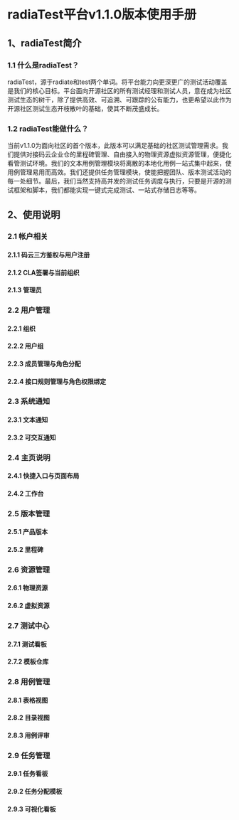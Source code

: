 # radiaTest平台v1.1.0版本使用手册

## 1、radiaTest简介

### 1.1 什么是radiaTest？

radiaTest，源于radiate和test两个单词。将平台能力向更深更广的测试活动覆盖是我们的核心目标。平台面向开源社区的所有测试经理和测试人员，意在成为社区测试生态的树干，除了提供高效、可追溯、可跟踪的公有能力，也更希望以此作为开源社区测试生态开枝散叶的基础，使其不断茂盛成长。

### 1.2 radiaTest能做什么？

当前v1.1.0为面向社区的首个版本，此版本可以满足基础的社区测试管理需求。我们提供对接码云企业仓的里程碑管理、自由接入的物理资源虚拟资源管理，便捷化看管测试环境。我们的文本用例管理模块将离散的本地化用例一站式集中起来，使用例管理易用而高效。我们还提供任务管理模块，使能把握团队、版本测试活动的每一处细节。最后，我们当然支持高并发的测试任务调度与执行，只要是开源的测试框架和脚本，我们都能实现一键式完成测试、一站式存储日志等等。

## 2、使用说明

### 2.1 帐户相关

#### 2.1.1 码云三方鉴权与用户注册

#### 2.1.2 CLA签署与当前组织

#### 2.1.3 管理员



### 2.2 用户管理

#### 2.2.1 组织

#### 2.2.2 用户组

#### 2.2.3 成员管理与角色分配

#### 2.2.4 接口规则管理与角色权限绑定



### 2.3 系统通知

#### 2.3.1 文本通知

#### 2.3.2 可交互通知



### 2.4 主页说明

#### 2.4.1 快捷入口与页面布局

#### 2.4.2 工作台



### 2.5 版本管理

#### 2.5.1 产品版本

#### 2.5.2 里程碑



### 2.6 资源管理

#### 2.6.1 物理资源

#### 2.6.2 虚拟资源



### 2.7 测试中心

#### 2.7.1 测试看板

#### 2.7.2 模板仓库



### 2.8 用例管理

#### 2.8.1 表格视图

#### 2.8.2 目录视图

#### 2.8.3 用例评审



### 2.9 任务管理

#### 2.9.1 任务看板

#### 2.9.2 任务分配模板

#### 2.9.3 可视化看板







